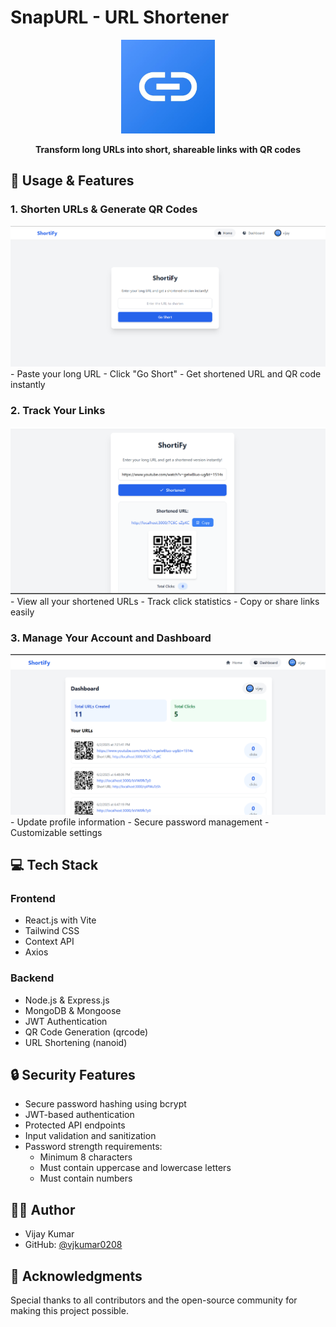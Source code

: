# SnapURL - URL Shortener

<div align="center">
  <img src="frontend/public/logo.jpg" alt="SnapURL Logo" width="150"/>
  <p><strong>Transform long URLs into short, shareable links with QR codes</strong></p>
</div>

## 🎯 Usage & Features

### 1. Shorten URLs & Generate QR Codes
<img src="frontend/public/Screenshot 2025-06-02 192109.png" alt="URL Shortening" width="800"/>
- Paste your long URL
- Click "Go Short"
- Get shortened URL and QR code instantly

### 2. Track Your Links
<img src="frontend/public/Screenshot 2025-06-02 192155.png" alt="Dashboard View" width="800"/>
- View all your shortened URLs
- Track click statistics
- Copy or share links easily

### 3. Manage Your Account and Dashboard
<img src="frontend/public/Screenshot 2025-06-02 192210.png" alt="Profile Management" width="800"/>
- Update profile information
- Secure password management
- Customizable settings

## 💻 Tech Stack

### Frontend
- React.js with Vite
- Tailwind CSS
- Context API
- Axios

### Backend
- Node.js & Express.js
- MongoDB & Mongoose
- JWT Authentication
- QR Code Generation (qrcode)
- URL Shortening (nanoid)



## 🔒 Security Features

- Secure password hashing using bcrypt
- JWT-based authentication
- Protected API endpoints
- Input validation and sanitization
- Password strength requirements:
  - Minimum 8 characters
  - Must contain uppercase and lowercase letters
  - Must contain numbers


## 👨‍💻 Author

- Vijay Kumar
- GitHub: [@vjkumar0208](https://github.com/vjkumar0208)

## 🙏 Acknowledgments

Special thanks to all contributors and the open-source community for making this project possible. 
